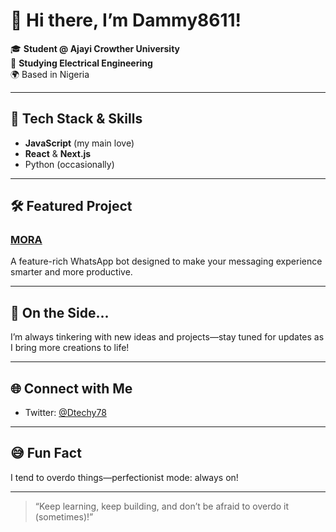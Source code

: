 # 👋 Hi there, I’m Dammy8611!

🎓 **Student @ Ajayi Crowther University**  
🔌 **Studying Electrical Engineering**  
🌍 Based in Nigeria

---

## 🚀 Tech Stack & Skills

- **JavaScript** (my main love)
- **React** & **Next.js**
- Python (occasionally)

---

## 🛠️ Featured Project

### [MORA](https://github.com/Dammy8611/MORA)  
A feature-rich WhatsApp bot designed to make your messaging experience smarter and more productive.

---

## 🌱 On the Side...

I’m always tinkering with new ideas and projects—stay tuned for updates as I bring more creations to life!

---

## 🌐 Connect with Me

- Twitter: [@Dtechy78](https://twitter.com/Dtechy78)

---

## 😅 Fun Fact

I tend to overdo things—perfectionist mode: always on!

---

> “Keep learning, keep building, and don’t be afraid to overdo it (sometimes)!”
